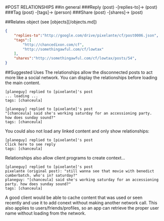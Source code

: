 ﻿#POST RELATIONSHIPS
##in general
###Reply
(post) -[replies-to]-> (post)
###Tag
(post) -[tags]-> (person)
###Share
(post) -[shares]-> (post)

##Relates object (see [objects][/objects.md])
```JSON
{
	"replies-to":"http://google.com/drive/pixelante/cf/post0006.json",
    "tags":[
		"http://chancedixon.com/cf",
		"http://somethingawful.com/cf/lowtax"
	],
	"shares":"http://somethingawful.com/cf/lowtax/posts/54",
}
```

##Suggested Uses
The relationships allow the disconnected posts to act more like a social network. You can display the relationships before loading the main content.

```
[planeguy] replied to [pixelante]'s post
... loading ...
tags: [chanceula]

[planeguy] replied to [pixelante]'s post
"[chanceula] said she's working saturday for an accessioning party. how does sunday sound?"
tags: [chanceula]
```
You could also not load any linked content and only show relationships:
```
[planeguy] replied to [pixelante]'s post
Click here to see reply
tags: [chanceula]
```
Relationships also allow client programs to create context...
```
[planeguy] replied to [pixelante]'s post
pixelante (original post): "still wanna see that movie with benedict cumberbatch. who's in? saturday?"
planeguy: "[chanceula] said she's working saturday for an accessioning party. how does sunday sound?"
tags: [chanceula]
```
A good client would be able to cache content that was used or seen recently and use it to add conext without making another network call. This also applies to users/friends/profiles, so an app can retrieve the proper user name without loading from the network.